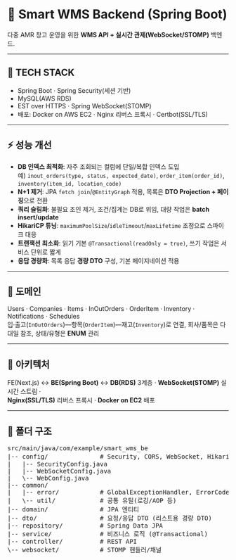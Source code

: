 # 🔧 Smart WMS Backend (Spring Boot)

다중 AMR 창고 운영을 위한 **WMS API + 실시간 관제(WebSocket/STOMP)** 백엔드.

---

## 🧰 TECH STACK
- Spring Boot · Spring Security(세션 기반) 
- MySQL(AWS RDS) 
- EST over HTTPS · Spring WebSocket(STOMP) 
- 배포: Docker on AWS EC2 · Nginx 리버스 프록시 · Certbot(SSL/TLS)

---

## ⚡ 성능 개선
- **DB 인덱스 최적화**: 자주 조회되는 컬럼에 단일/복합 인덱스 도입  
  예) `inout_orders(type, status, expected_date)`, `order_item(order_id)`, `inventory(item_id, location_code)`
- **N+1 제거**: JPA `fetch join`/`@EntityGraph` 적용, 목록은 **DTO Projection + 페이징**으로 전환
- **쿼리 슬림화**: 불필요 조인 제거, 조건/집계는 DB로 위임, 대량 작업은 **batch insert/update**
- **HikariCP 튜닝**: `maximumPoolSize`/`idleTimeout`/`maxLifetime` 조정으로 스파이크 대응
- **트랜잭션 최소화**: 읽기 기본 `@Transactional(readOnly = true)`, 쓰기 작업은 서비스 단위로 짧게
- **응답 경량화**: 목록 응답 **경량 DTO** 구성, 기본 페이지네이션 적용

---

## 🧱 도메인
Users · Companies · Items · InOutOrders · OrderItem · Inventory · Notifications · Schedules  
입·출고(`InOutOrders`)—항목(`OrderItem`)—재고(`Inventory`)로 연결, 회사/품목은 다대일 참조, 상태/유형은 **ENUM** 관리

---

## 🔌 아키텍처
FE(Next.js) ↔ **BE(Spring Boot)** ↔ **DB(RDS)** 3계층 · **WebSocket(STOMP)** 실시간 스트림 ·  
**Nginx(SSL/TLS)** 리버스 프록시 · **Docker on EC2** 배포

---

## 📁 폴더 구조
<pre>
src/main/java/com/example/smart_wms_be
|-- config/              # Security, CORS, WebSocket, Hikari 등 공통 설정
|   |-- SecurityConfig.java
|   |-- WebSocketConfig.java
|   \-- WebConfig.java
|-- common/
|   |-- error/           # GlobalExceptionHandler, ErrorCode
|   \-- util/            # 공통 유틸(로깅/AOP 등)
|-- domain/              # JPA 엔티티
|-- dto/                 # 요청/응답 DTO (리스트용 경량 DTO)
|-- repository/          # Spring Data JPA
|-- service/             # 비즈니스 로직 (@Transactional)
|-- controller/          # REST API
\-- websocket/           # STOMP 핸들러/채널
</pre>

